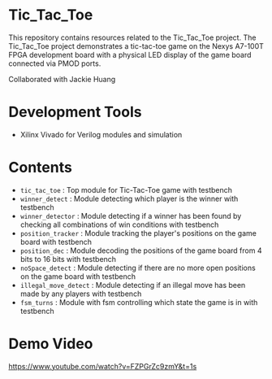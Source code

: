 # Tic_Tac_Toe

This repository contains resources related to the Tic_Tac_Toe project. The Tic_Tac_Toe project demonstrates a tic-tac-toe game on the Nexys A7-100T FPGA development board with a physical LED display of the game board connected via PMOD ports.

Collaborated with Jackie Huang

# Development Tools

* Xilinx Vivado for Verilog modules and simulation

# Contents

* `tic_tac_toe` : Top module for Tic-Tac-Toe game with testbench
* `winner_detect` : Module detecting which player is the winner with testbench
* `winner_detector` : Module detecting if a winner has been found by checking all combinations of win conditions with testbench
* `position_tracker` : Module tracking the player's positions on the game board with testbench
* `position_dec` : Module decoding the positions of the game board from 4 bits to 16 bits with testbench
* `noSpace_detect` : Module detecting if there are no more open positions on the game board with testbench
* `illegal_move_detect` : Module detecting if an illegal move has been made by any players with testbench
* `fsm_turns` : Module with fsm controlling which state the game is in with testbench

# Demo Video
https://www.youtube.com/watch?v=FZPGrZc9zmY&t=1s
